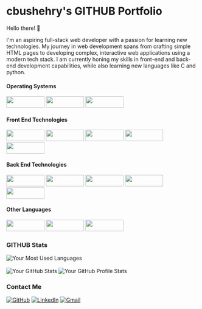 # cbushehry's GITHUB Portfolio

<!--- cbushehry/cbushehry is a ✨ special ✨ repository because its `README.md` (this file) appears on your GitHub profile.
You can click the Preview link to take a look at your changes. --->

Hello there! 👋
<p>
  I'm an aspiring full-stack web developer with a passion for learning new technologies. 
  My journey in web development spans from crafting simple HTML pages to developing complex, interactive web applications using a modern tech stack. 
  I am currently honing my skills in front-end and back-end development capabilities, while also learning new languages like C and python.
</p>

#### Operating Systems
<p align="left">
  <img src="https://img.shields.io/badge/Windows-0078D6?style=for-the-badge&logo=windows&logoColor=white" style="width:100px;height:30px;" />
  <img src="https://img.shields.io/badge/Arch_Linux-1793D1?style=for-the-badge&logo=arch-linux&logoColor=white" style="width:100px;height:30px;" />
  <img src="https://img.shields.io/badge/Debian-A81D33?style=for-the-badge&logo=debian&logoColor=white" style="width:100px;height:30px;" />
</p>

#### Front End Technologies
<p align="left">
  <img src="https://img.shields.io/badge/html5-%23E34F26.svg?style=for-the-badge&logo=html5&logoColor=white" style="width:100px;height:30px;" />
  <img src="https://img.shields.io/badge/css3-%231572B6.svg?style=for-the-badge&logo=css3&logoColor=white" style="width:100px;height:30px;" />
  <img src="https://img.shields.io/badge/javascript-%23323330.svg?style=for-the-badge&logo=javascript&logoColor=%23F7DF1E" style="width:100px;height:30px;" />
  <img src="https://img.shields.io/badge/jquery-%230769AD.svg?style=for-the-badge&logo=jquery&logoColor=white" style="width:100px;height:30px;" />
  <img src="https://img.shields.io/badge/react-%2320232a.svg?style=for-the-badge&logo=react&logoColor=%2361DAFB" style="width:100px;height:30px;" />
</p>

#### Back End Technologies
<p align="left">
  <img src="https://img.shields.io/badge/node.js-6DA55F?style=for-the-badge&logo=node.js&logoColor=white" style="width:100px;height:30px;" />
  <img src="https://img.shields.io/badge/express.js-%23404d59.svg?style=for-the-badge&logo=express&logoColor=%2361DAFB" style="width:100px;height:30px;" />
  <img src="https://img.shields.io/badge/mysql-%2300f.svg?style=for-the-badge&logo=mysql&logoColor=white" style="width:100px;height:30px;" />
  <img src="https://img.shields.io/badge/Sequelize-52B0E7?style=for-the-badge&logo=Sequelize&logoColor=white" style="width:100px;height:30px;" />
  <img src="https://img.shields.io/badge/MongoDB-%234ea94b.svg?style=for-the-badge&logo=mongodb&logoColor=white" style="width:100px;height:30px;" />
</p>

#### Other Languages
<p align="left">
  <img src="https://img.shields.io/badge/python-3670A0?style=for-the-badge&logo=python&logoColor=ffdd54" style="width:100px;height:30px;" />
  <img src="https://img.shields.io/badge/phaser-3-FA7343?style=for-the-badge&logo=phaser&logoColor=white" style="width:100px;height:30px;" />
  <img src="https://img.shields.io/badge/kontra.js-ff6347?style=for-the-badge&logo=javascript&logoColor=white" style="width:100px;height:30px;" />
</p>

### GITHUB Stats
![Your Most Used Languages](https://github-readme-stats.vercel.app/api/top-langs/?username=cbushehry&layout=compact)
<br></br>
![Your GitHub Stats](https://github-readme-stats.vercel.app/api?username=cbushehry&show_icons=true)
![Your GitHub Profile Stats](https://github-readme-streak-stats.herokuapp.com/?user=cbushehry)

### Contact Me
  [![GitHub](https://img.shields.io/badge/github-%23121011.svg?style=for-the-badge&logo=github&logoColor=white)](https://github.com/cbushehry)
  [![LinkedIn](https://img.shields.io/badge/LinkedIn-%230077B5.svg?style=for-the-badge&logo=linkedin&logoColor=white)](https://www.linkedin.com/in/cbushehry/)
  [![Gmail](https://img.shields.io/badge/Gmail-D14836?style=for-the-badge&logo=gmail&logoColor=white)](mailto:c.bushehry@gmail.com)

<!---
![Visual Studio Code](https://img.shields.io/badge/Visual%20Studio%20Code-0078d7.svg?style=for-the-badge&logo=visual-studio-code&logoColor=white)
![HTML5](https://img.shields.io/badge/html5-%23E34F26.svg?style=for-the-badge&logo=html5&logoColor=white)
![CSS3](https://img.shields.io/badge/css3-%231572B6.svg?style=for-the-badge&logo=css3&logoColor=white)
![JavaScript](https://img.shields.io/badge/javascript-%23323330.svg?style=for-the-badge&logo=javascript&logoColor=%23F7DF1E)
![jQuery](https://img.shields.io/badge/jquery-%230769AD.svg?style=for-the-badge&logo=jquery&logoColor=white)
![React](https://img.shields.io/badge/react-%2320232a.svg?style=for-the-badge&logo=react&logoColor=%2361DAFB)
![NodeJS](https://img.shields.io/badge/node.js-6DA55F?style=for-the-badge&logo=node.js&logoColor=white)
![Express.js](https://img.shields.io/badge/express.js-%23404d59.svg?style=for-the-badge&logo=express&logoColor=%2361DAFB)
![MySQL](https://img.shields.io/badge/mysql-%2300f.svg?style=for-the-badge&logo=mysql&logoColor=white)
![Sequelize](https://img.shields.io/badge/Sequelize-52B0E7?style=for-the-badge&logo=Sequelize&logoColor=white)
![MongoDB](https://img.shields.io/badge/MongoDB-%234ea94b.svg?style=for-the-badge&logo=mongodb&logoColor=white)
![Heroku](https://img.shields.io/badge/heroku-%23430098.svg?style=for-the-badge&logo=heroku&logoColor=white)
![Insomnia](https://img.shields.io/badge/Insomnia-black?style=for-the-badge&logo=insomnia&logoColor=5849BE)
![Arch](https://img.shields.io/badge/Arch_Linux-1793D1?style=for-the-badge&logo=arch-linux&logoColor=white)
--->

